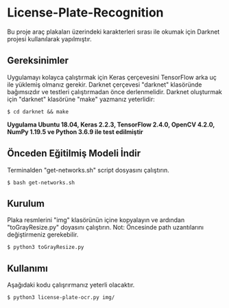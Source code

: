 # License-Plate-Recognition
Bu proje araç plakaları üzerindeki karakterleri sırası ile okumak için Darknet projesi kullanılarak yapılmıştır.

## Gereksinimler
Uygulamayı kolayca çalıştırmak için Keras çerçevesini TensorFlow arka uç ile yüklemiş olmanız gerekir. Darknet çerçevesi "darknet" klasöründe bağımsızdır ve testleri çalıştırmadan önce derlenmelidir. Darknet oluşturmak için "darknet" klasörüne "make" yazmanız yeterlidir:
```shellscript
$ cd darknet && make
```
**Uygulama Ubuntu 18.04, Keras 2.2.3, TensorFlow 2.4.0, OpenCV 4.2.0, NumPy 1.19.5 ve Python 3.6.9 ile test edilmiştir**

## Önceden Eğitilmiş Modeli İndir
Terminalden "get-networks.sh" script dosyasını çalıştırın.
```shellscript
$ bash get-networks.sh
```
## Kurulum
Plaka resmlerini "img" klasörünün içine kopyalayın ve ardından "toGrayResize.py" doyasını çalıştırın.
Not: Öncesinde path uzantılarını değiştirmeniz gerekebilir.
```shellscript
$ python3 toGrayResize.py
```

## Kullanımı
Aşağıdaki kodu çalışrırmanız yeterli olacaktır. 
```shellscript
$ python3 license-plate-ocr.py img/
```
